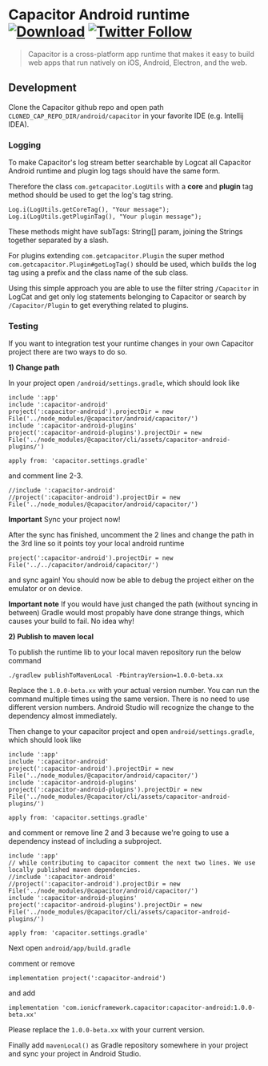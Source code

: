 # Capacitor Android runtime [![Download](https://img.shields.io/bintray/v/ionic-team/capacitor/capacitor-android.svg)](https://bintray.com/ionic-team/capacitor/capacitor-android/_latestVersion) [![Twitter Follow](https://img.shields.io/twitter/follow/getcapacitor.svg?style=social&label=Follow&style=flat-square)](https://twitter.com/getcapacitor)
 
> Capacitor is a cross-platform app runtime that makes it easy to build web apps that run natively on iOS, Android, Electron, and the web.

## Development

Clone the Capacitor github repo and open path `CLONED_CAP_REPO_DIR/android/capacitor` in your favorite IDE (e.g. Intellij IDEA). 

### Logging

To make Capacitor's log stream better searchable by Logcat all Capacitor Android runtime and plugin log tags should have the same form.

Therefore the class `com.getcapacitor.LogUtils` with a **core** and **plugin** tag method should be used to get the log's tag string.

```
Log.i(LogUtils.getCoreTag(), "Your message");
Log.i(LogUtils.getPluginTag(), "Your plugin message");
```

These methods might have subTags: String[] param, joining the Strings together separated by a slash.

For plugins extending `com.getcapacitor.Plugin` the super method `com.getcapacitor.Plugin#getLogTag()` should be used, 
which builds the log tag using a prefix and the class name of the sub class.

Using this simple approach you are able to use the filter string `/Capacitor` in LogCat and get only log statements 
belonging to Capacitor or search by `/Capacitor/Plugin` to get everything related to plugins.

### Testing

If you want to integration test your runtime changes in your own Capacitor project there are two ways to do so.

**1) Change path**

In your project open `/android/settings.gradle`, which should look like

```
include ':app'
include ':capacitor-android'
project(':capacitor-android').projectDir = new File('../node_modules/@capacitor/android/capacitor/')
include ':capacitor-android-plugins'
project(':capacitor-android-plugins').projectDir = new File('../node_modules/@capacitor/cli/assets/capacitor-android-plugins/')

apply from: 'capacitor.settings.gradle'
```
and comment line 2-3. 
```
//include ':capacitor-android'
//project(':capacitor-android').projectDir = new File('../node_modules/@capacitor/android/capacitor/')
```
**Important** Sync your project now!

After the sync has finished, uncomment the 2 lines and change the path in the 3rd line so it points toy your local android runtime
```
project(':capacitor-android').projectDir = new File('../../capacitor/android/capacitor/')
```
and sync again! You should now be able to debug the project either on the emulator or on device.

**Important note** If you would have just changed the path (without syncing in between) Gradle would most propably have done strange things, which causes your build to fail. No idea why!

**2) Publish to maven local**

To publish the runtime lib to your local maven repository run the below command
```
./gradlew publishToMavenLocal -PbintrayVersion=1.0.0-beta.xx
```
Replace the `1.0.0-beta.xx` with your actual version number. You can run the command multiple times using the same 
version. There is no need to use different version numbers. Android Studio will recognize the change to the dependency 
almost immediately.

Then change to your capacitor project and open `android/settings.gradle`, which should look like
```
include ':app'
include ':capacitor-android'
project(':capacitor-android').projectDir = new File('../node_modules/@capacitor/android/capacitor/')
include ':capacitor-android-plugins'
project(':capacitor-android-plugins').projectDir = new File('../node_modules/@capacitor/cli/assets/capacitor-android-plugins/')

apply from: 'capacitor.settings.gradle'
```
and comment or remove line 2 and 3 because we're going to use a dependency instead of including a subproject.
```
include ':app'
// while contributing to capacitor comment the next two lines. We use locally published maven dependencies.
//include ':capacitor-android'
//project(':capacitor-android').projectDir = new File('../node_modules/@capacitor/android/capacitor/')
include ':capacitor-android-plugins'
project(':capacitor-android-plugins').projectDir = new File('../node_modules/@capacitor/cli/assets/capacitor-android-plugins/')

apply from: 'capacitor.settings.gradle'
```

Next open `android/app/build.gradle` 
 
comment or remove

```
implementation project(':capacitor-android')
``` 
and add 
```
implementation 'com.ionicframework.capacitor:capacitor-android:1.0.0-beta.xx'
```
Please replace the `1.0.0-beta.xx` with your current version.

Finally add `mavenLocal()` as Gradle repository somewhere in your project and sync your project in Android Studio.

